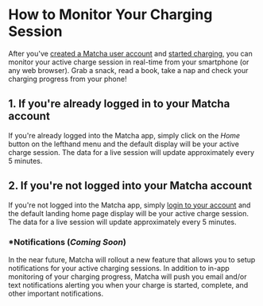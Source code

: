 # How to Monitor Your Charging Session

After you've [created a Matcha user account](https://github.com/Matcha-Electric/manual/blob/main/create-a-user-account.md) and [started charging](https://github.com/Matcha-Electric/manual/blob/main/start-a-charge.md), you can monitor your active charge session in real-time from your smartphone (or any web browser). Grab a snack, read a book, take a nap and check your charging progress from your phone!

## 1. If you're already logged in to your Matcha account

If you're already logged into the Matcha app, simply click on the _Home_ button on the lefthand menu and the default display will be your active charge session. The data for a live session will update approximately every 5 minutes.  

## 2. If you're not logged into your Matcha account

If you're not logged into the Matcha app, simply [login to your account](https://app.matchaelectric.com/signin) and the default landing home page display will be your active charge session. The data for a live session will update approximately every 5 minutes.


### *Notifications (_Coming Soon_)

In the near future, Matcha will rollout a new feature that allows you to setup notifications for your active charging sessions. In addition to in-app monitoring of your charging progress, Matcha will push you email and/or text notifications alerting you when your charge is started, complete, and other important notifications.
